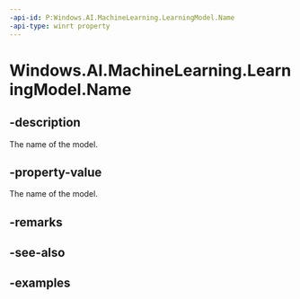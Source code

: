 ```yaml
---
-api-id: P:Windows.AI.MachineLearning.LearningModel.Name
-api-type: winrt property
---
```


<!-- Property syntax.
public string Name { get; }
-->

# Windows.AI.MachineLearning.LearningModel.Name

## -description
The name of the model.

## -property-value
The name of the model.

## -remarks

## -see-also

## -examples
